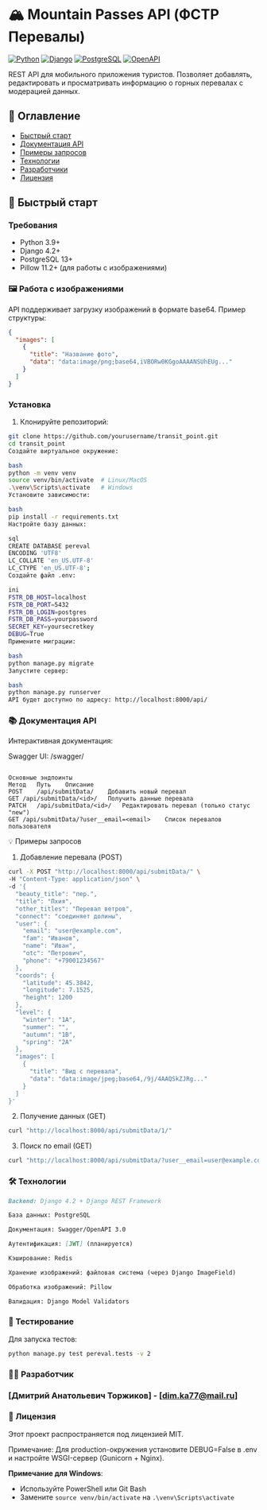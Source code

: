# 🏔️ Mountain Passes API (ФСТР Перевалы)

[![Python](https://img.shields.io/badge/Python-3.9+-blue.svg)](https://python.org)
[![Django](https://img.shields.io/badge/Django-4.2-green.svg)](https://djangoproject.com)
[![PostgreSQL](https://img.shields.io/badge/PostgreSQL-13+-blue.svg)](https://postgresql.org)
[![OpenAPI](https://img.shields.io/badge/OpenAPI-3.0-success.svg)](https://swagger.io)

REST API для мобильного приложения туристов. Позволяет добавлять, редактировать и просматривать информацию о горных перевалах с модерацией данных.

## 📌 Оглавление

- [Быстрый старт](#-быстрый-старт)
- [Документация API](#-документация-api)
- [Примеры запросов](#-примеры-запросов)
- [Технологии](#-технологии)
- [Разработчики](#-разработчики)
- [Лицензия](#-лицензия)

## 🚀 Быстрый старт

### Требования
- Python 3.9+
- Django 4.2+
- PostgreSQL 13+
- Pillow 11.2+ (для работы с изображениями)

### 🖼️ Работа с изображениями
API поддерживает загрузку изображений в формате base64. Пример структуры:

```json
{
  "images": [
    {
      "title": "Название фото",
      "data": "data:image/png;base64,iVBORw0KGgoAAAANSUhEUg..."
    }
  ]
}
```
### Установка

1. Клонируйте репозиторий:
```bash
git clone https://github.com/yourusername/transit_point.git
cd transit_point
Создайте виртуальное окружение:

bash
python -m venv venv
source venv/bin/activate  # Linux/MacOS
.\venv\Scripts\activate   # Windows
Установите зависимости:

bash
pip install -r requirements.txt
Настройте базу данных:

sql
CREATE DATABASE pereval 
ENCODING 'UTF8'
LC_COLLATE 'en_US.UTF-8'
LC_CTYPE 'en_US.UTF-8';
Создайте файл .env:

ini
FSTR_DB_HOST=localhost
FSTR_DB_PORT=5432
FSTR_DB_LOGIN=postgres
FSTR_DB_PASS=yourpassword
SECRET_KEY=yoursecretkey
DEBUG=True
Примените миграции:

bash
python manage.py migrate
Запустите сервер:

bash
python manage.py runserver
API будет доступно по адресу: http://localhost:8000/api/
```
### 📚 Документация API
Интерактивная документация:

Swagger UI: /swagger/

```ReDoc: /redoc/

Основные эндпоинты
Метод	Путь	Описание
POST	/api/submitData/	Добавить новый перевал
GET	/api/submitData/<id>/	Получить данные перевала
PATCH	/api/submitData/<id>/	Редактировать перевал (только статус "new")
GET	/api/submitData/?user__email=<email>	Список перевалов пользователя 
```
💡 Примеры запросов
1. Добавление перевала (POST)
```bash
curl -X POST "http://localhost:8000/api/submitData/" \
-H "Content-Type: application/json" \
-d '{
  "beauty_title": "пер.",
  "title": "Пхия",
  "other_titles": "Перевал ветров",
  "connect": "соединяет долины",
  "user": {
    "email": "user@example.com",
    "fam": "Иванов",
    "name": "Иван",
    "otc": "Петрович",
    "phone": "+79001234567"
  },
  "coords": {
    "latitude": 45.3842,
    "longitude": 7.1525,
    "height": 1200
  },
  "level": {
    "winter": "1A",
    "summer": "",
    "autumn": "1B",
    "spring": "2A"
  },
  "images": [
    {
      "title": "Вид с перевала",
      "data": "data:image/jpeg;base64,/9j/4AAQSkZJRg..."
    }
  ]
}'
```
2. Получение данных (GET)

```bash
curl "http://localhost:8000/api/submitData/1/"
```
3. Поиск по email (GET)
```bash
curl "http://localhost:8000/api/submitData/?user__email=user@example.com"
```
### 🛠 Технологии
```markdown 
Backend: Django 4.2 + Django REST Framework

База данных: PostgreSQL

Документация: Swagger/OpenAPI 3.0

Аутентификация: [JWT] (планируется)

Кэширование: Redis

Хранение изображений: файловая система (через Django ImageField)

Обработка изображений: Pillow

Валидация: Django Model Validators
```

### 🧪 Тестирование
Для запуска тестов:
```bash
python manage.py test pereval.tests -v 2
```

### 👨‍💻 Разработчик
### [Дмитрий Анатольевич Торжиков] - [dim.ka77@mail.ru]

### 📜 Лицензия
Этот проект распространяется под лицензией MIT.

Примечание: Для production-окружения установите DEBUG=False в .env и настройте WSGI-сервер (Gunicorn + Nginx).

**Примечание для Windows**:
- Используйте PowerShell или Git Bash
- Замените `source venv/bin/activate` на `.\venv\Scripts\activate`